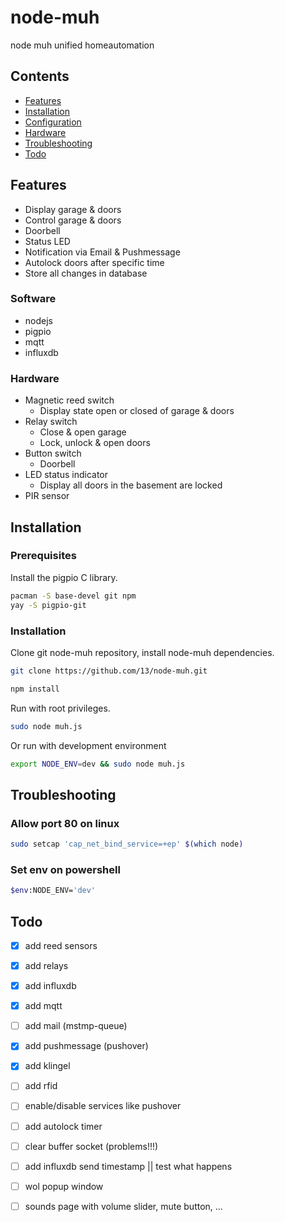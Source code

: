 # node-muh

node muh unified homeautomation

## Contents

 * [Features](#features)
 * [Installation](#installation)
 * [Configuration](#configuration)
 * [Hardware](#hardware)
 * [Troubleshooting](#troubleshooting)
 * [Todo](#todo)

## Features

 * Display garage & doors 
 * Control garage & doors
 * Doorbell
 * Status LED 
 * Notification via Email & Pushmessage
 * Autolock doors after specific time
 * Store all changes in database
 
### Software

 * nodejs
 * pigpio
 * mqtt
 * influxdb

### Hardware

 * Magnetic reed switch
   * Display state open or closed of garage & doors
 * Relay switch
   * Close & open garage
   * Lock, unlock & open doors
 * Button switch
   * Doorbell
 * LED status indicator
   * Display all doors in the basement are locked
 * PIR sensor

## Installation

### Prerequisites

Install the pigpio C library.

```bash
pacman -S base-devel git npm
yay -S pigpio-git
```

### Installation

Clone git node-muh repository, install node-muh dependencies.
 
```bash
git clone https://github.com/13/node-muh.git

npm install
```

Run with root privileges.

```bash
sudo node muh.js
```

Or run with development environment

```bash
export NODE_ENV=dev && sudo node muh.js
```

## Troubleshooting

### Allow port 80 on linux

```bash
sudo setcap 'cap_net_bind_service=+ep' $(which node)
```

### Set env on powershell

```bash
$env:NODE_ENV='dev'
```

## Todo

- [x] add reed sensors
- [x] add relays
- [x] add influxdb
- [x] add mqtt
- [ ] add mail (mstmp-queue)
- [x] add pushmessage (pushover)
- [x] add klingel
- [ ] add rfid

- [ ] enable/disable services like pushover
- [ ] add autolock timer
- [ ] clear buffer socket (problems!!!)
- [ ] add influxdb send timestamp || test what happens
- [ ] wol popup window
- [ ] sounds page with volume slider, mute button, ...
